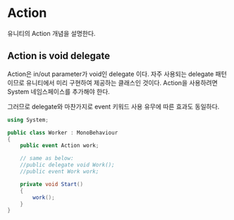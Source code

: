 # Action

유니티의 Action 개념을 설명한다.

## Action is void delegate

Action은 in/out parameter가 void인 delegate 이다. 자주 사용되는 delegate 패턴이므로 유니티에서 미리 구현하여 제공하는 클래스인 것이다. Action을 사용하려면 System 네임스페이스를 추가해야 한다.

그러므로 delegate와 마찬가지로 event 키워드 사용 유무에 따른 효과도 동일하다.

```cs
using System;

public class Worker : MonoBehaviour
{
	public event Action work;

    // same as below:
    //public delegate void Work();
    //public event Work work;

	private void Start()
	{
		work();
	}
}
```
